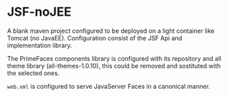 # JSF-noJEE
A blank maven project configured to be deployed on a light container like Tomcat (no JavaEE).
Configuration consist of the JSF Api and implementation library. 

The PrimeFaces components library is configured with its repository and all theme library (all-themes-1.0.10), this could be removed and sostituted with the selected ones.

`web.xml` is configured to serve JavaServer Faces in a canonical manner.
